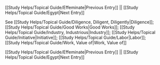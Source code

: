 [[Study Helps/Topical Guide/Effeminate|Previous Entry]]  ||  [[Study Helps/Topical Guide/Egypt|Next Entry]]

 See [[Study Helps/Topical Guide/Diligence, Diligent, Diligently|Diligence]]; [[Study Helps/Topical Guide/Good Works|Good Works]]; [[Study Helps/Topical Guide/Industry, Industrious|Industry]]; [[Study Helps/Topical Guide/Initiative|Initiative]]; [[Study Helps/Topical Guide/Labor|Labor]]; [[Study Helps/Topical Guide/Work, Value of|Work, Value of]]

[[Study Helps/Topical Guide/Effeminate|Previous Entry]]  ||  [[Study Helps/Topical Guide/Egypt|Next Entry]]